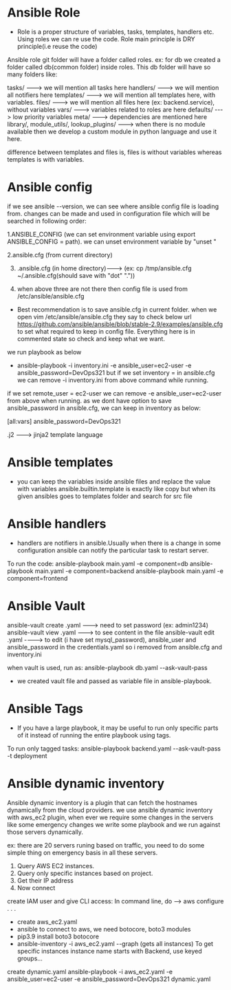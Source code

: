 # Ansible Role
- Role is a proper structure of variables, tasks, templates, handlers etc. Using roles we can re use the code.
Role main principle is DRY principle(i.e reuse the code)

Ansible role git folder will have a folder called roles. ex: for db we created a folder called db(common folder) inside roles.
This db folder will have so many folders like:

tasks/ ---> we will mention all tasks here
handlers/ ---> we will mention all notifiers here
templates/ ---> we will mention all templates here, with variables.
files/ ---> we will mention all files here (ex: backend.service), without variables
vars/ ---> variables related to roles are here
defaults/ ---> low priority variables
meta/ ---> dependencies are mentioned here
library/, module_utils/, lookup_plugins/ ---> when there is no module available then we develop a custom module in python language and use it here.

difference between templates and files is, files is without variables whereas templates is with variables.

# Ansible config
if we see ansible --version, we can see where ansible config file is loading from.
changes can be made and used in configuration file which will be searched in following order:

1.ANSIBLE_CONFIG (we can set environment variable using export ANSIBLE_CONFIG = path).
we can unset environment variable by "unset <variable-name>"

2.ansible.cfg (from current directory)

3. .ansible.cfg (in home directory)---> (ex: cp /tmp/ansible.cfg ~/.ansible.cfg(should save with "dot" "."))

4. when above three are not there then config file is used from /etc/ansible/ansible.cfg

- Best recommendation is to save ansible.cfg in current folder.
when we open vim /etc/ansible/ansible.cfg they say to check below url
https://github.com/ansible/ansible/blob/stable-2.9/examples/ansible.cfg to set what required to keep in config file. Everything here is in commented state so check and keep what we want.

we run playbook as below
- ansible-playbook -i inventory.ini -e ansible_user=ec2-user -e ansible_password=DevOps321 <yaml-file-name> 
but if we set inventory = <path of inventory> in ansible.cfg we can remove -i inventory.ini from above command while running.

if we set remote_user = ec2-user we can remove -e ansible_user=ec2-user from above when running.
as we dont have option to save ansible_password in ansible.cfg, we can keep in inventory as below:

[all:vars]
ansible_password=DevOps321

.j2 ---> jinja2 template language

# Ansible templates
- you can keep the variables inside ansible files and replace the value with variables
ansible.builtin.template is exactly like copy but when its given ansibles goes to templates folder and search for src <name> file

# Ansible handlers
- handlers are notifiers in ansible.Usually when there is a change in some configuration ansible can notify the particular task to restart server.

To run the code:
ansible-playbook main.yaml -e component=db
ansible-playbook main.yaml -e component=backend
ansible-playbook main.yaml -e component=frontend

# Ansible Vault
ansible-vault create <file-name>.yaml ---> need to set password (ex: admin1234)
ansible-vault view <file-name>.yaml ---> to see content in the file
ansible-vault edit <file-name>.yaml  ----> to edit (i have set mysql_password), ansible_user and ansible_password in the credentials.yaml so i removed from ansible.cfg and inventory.ini


when vault is used, run as:
ansible-playbook db.yaml --ask-vault-pass

- we created vault file and passed as variable file in ansible-playbook.

# Ansible Tags
- If you have a large playbook, it may be useful to run only specific parts of it instead of running the entire playbook using tags.

To run only tagged tasks:
ansible-playbook backend.yaml --ask-vault-pass -t deployment

# Ansible dynamic inventory
Ansible dynamic inventory is a plugin that can fetch the hostnames dynamically from the cloud providers.
we use ansible dynamic inventory with aws_ec2 plugin, when ever we require some changes in the servers like 
some emergency changes we write some playbook and we run against those servers dynamically.

ex: there are 20 servers runing based on traffic, you need to do some simple thing on emergency basis in all these servers.

1. Query AWS EC2 instances.
2. Query only specific instances based on project.
3. Get their IP address
4. Now connect

create IAM user and give CLI access:
In command line, do --> aws configure
.
.
.
- create aws_ec2.yaml
- ansible to connect to aws, we need botocore, boto3 modules
- pip3.9 install boto3 botocore
- ansible-inventory -i aws_ec2.yaml --graph (gets all instances)
To get specific instances 
instance name starts with Backend, use keyed groups...

create dynamic.yaml
ansible-playbook -i aws_ec2.yaml -e ansible_user=ec2-user -e ansible_password=DevOps321 dynamic.yaml









